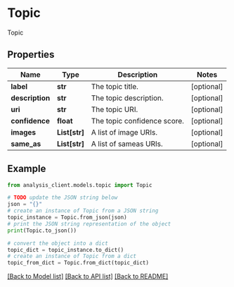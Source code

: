 # Topic

Topic

## Properties

Name | Type | Description | Notes
------------ | ------------- | ------------- | -------------
**label** | **str** | The topic title. | [optional] 
**description** | **str** | The topic description. | [optional] 
**uri** | **str** | The topic URI. | [optional] 
**confidence** | **float** | The topic confidence score. | [optional] 
**images** | **List[str]** | A list of image URIs. | [optional] 
**same_as** | **List[str]** | A list of sameas URIs. | [optional] 

## Example

```python
from analysis_client.models.topic import Topic

# TODO update the JSON string below
json = "{}"
# create an instance of Topic from a JSON string
topic_instance = Topic.from_json(json)
# print the JSON string representation of the object
print(Topic.to_json())

# convert the object into a dict
topic_dict = topic_instance.to_dict()
# create an instance of Topic from a dict
topic_from_dict = Topic.from_dict(topic_dict)
```
[[Back to Model list]](../README.md#documentation-for-models) [[Back to API list]](../README.md#documentation-for-api-endpoints) [[Back to README]](../README.md)


